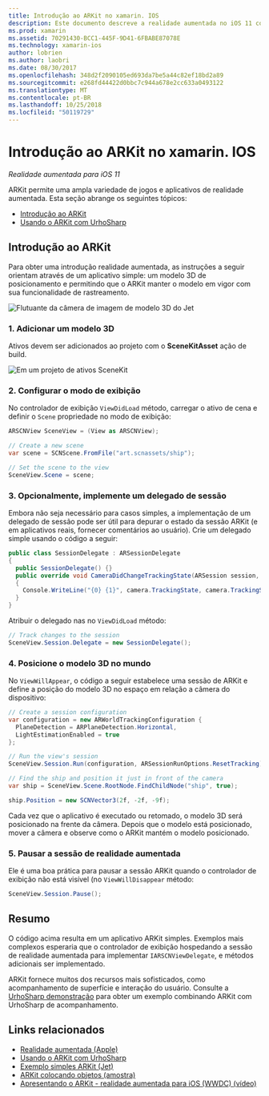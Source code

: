 ```yaml
---
title: Introdução ao ARKit no xamarin. IOS
description: Este documento descreve a realidade aumentada no iOS 11 com ARKit. Ele discute como adicionar um modelo 3D a um aplicativo, configure o modo de exibição, implementar um representante de sessão, posicione o modelo 3D no mundo e pausar a sessão de realidade aumentada.
ms.prod: xamarin
ms.assetid: 70291430-BCC1-445F-9D41-6FBABE87078E
ms.technology: xamarin-ios
author: lobrien
ms.author: laobri
ms.date: 08/30/2017
ms.openlocfilehash: 348d2f2090105ed693da7be5a44c82ef18bd2a89
ms.sourcegitcommit: e268fd44422d0bbc7c944a678e2cc633a0493122
ms.translationtype: MT
ms.contentlocale: pt-BR
ms.lasthandoff: 10/25/2018
ms.locfileid: "50119729"
---
```

# <a name="introduction-to-arkit-in-xamarinios"></a>Introdução ao ARKit no xamarin. IOS

_Realidade aumentada para iOS 11_

ARKit permite uma ampla variedade de jogos e aplicativos de realidade aumentada. Esta seção abrange os seguintes tópicos:

- [Introdução ao ARKit](#gettingstarted)
- [Usando o ARKit com UrhoSharp](urhosharp.md)

<a name="gettingstarted" />

## <a name="getting-started-with-arkit"></a>Introdução ao ARKit

Para obter uma introdução realidade aumentada, as instruções a seguir orientam através de um aplicativo simple: um modelo 3D de posicionamento e permitindo que o ARKit manter o modelo em vigor com sua funcionalidade de rastreamento.

![Flutuante da câmera de imagem de modelo 3D do Jet](images/jet-sml.png)

### <a name="1-add-a-3d-model"></a>1. Adicionar um modelo 3D

Ativos devem ser adicionados ao projeto com o **SceneKitAsset** ação de build.

![Em um projeto de ativos SceneKit](images/scene-assets.png)


### <a name="2-configure-the-view"></a>2. Configurar o modo de exibição

No controlador de exibição `ViewDidLoad` método, carregar o ativo de cena e definir o `Scene` propriedade no modo de exibição:

```csharp
ARSCNView SceneView = (View as ARSCNView);

// Create a new scene
var scene = SCNScene.FromFile("art.scnassets/ship");

// Set the scene to the view
SceneView.Scene = scene;
```

### <a name="3-optionally-implement-a-session-delegate"></a>3. Opcionalmente, implemente um delegado de sessão

Embora não seja necessário para casos simples, a implementação de um delegado de sessão pode ser útil para depurar o estado da sessão ARKit (e em aplicativos reais, fornecer comentários ao usuário). Crie um delegado simple usando o código a seguir:

```csharp
public class SessionDelegate : ARSessionDelegate
{
  public SessionDelegate() {}
  public override void CameraDidChangeTrackingState(ARSession session, ARCamera camera)
  {
    Console.WriteLine("{0} {1}", camera.TrackingState, camera.TrackingStateReason);
  }
}
```

Atribuir o delegado nas no `ViewDidLoad` método:

```csharp
// Track changes to the session
SceneView.Session.Delegate = new SessionDelegate();
```

### <a name="4-position-the-3d-model-in-the-world"></a>4. Posicione o modelo 3D no mundo

No `ViewWillAppear`, o código a seguir estabelece uma sessão de ARKit e define a posição do modelo 3D no espaço em relação a câmera do dispositivo:

```csharp
// Create a session configuration
var configuration = new ARWorldTrackingConfiguration {
  PlaneDetection = ARPlaneDetection.Horizontal,
  LightEstimationEnabled = true
};

// Run the view's session
SceneView.Session.Run(configuration, ARSessionRunOptions.ResetTracking);

// Find the ship and position it just in front of the camera
var ship = SceneView.Scene.RootNode.FindChildNode("ship", true);

ship.Position = new SCNVector3(2f, -2f, -9f);
```

Cada vez que o aplicativo é executado ou retomado, o modelo 3D será posicionado na frente da câmera. Depois que o modelo está posicionado, mover a câmera e observe como o ARKit mantém o modelo posicionado.

### <a name="5-pause-the-augmented-reality-session"></a>5. Pausar a sessão de realidade aumentada

Ele é uma boa prática para pausar a sessão ARKit quando o controlador de exibição não está visível (no `ViewWillDisappear` método:

```csharp
SceneView.Session.Pause();
```

## <a name="summary"></a>Resumo

O código acima resulta em um aplicativo ARKit simples. Exemplos mais complexos esperaria que o controlador de exibição hospedando a sessão de realidade aumentada para implementar `IARSCNViewDelegate`, e métodos adicionais ser implementado.

ARKit fornece muitos dos recursos mais sofisticados, como acompanhamento de superfície e interação do usuário. Consulte a [UrhoSharp demonstração](urhosharp.md) para obter um exemplo combinando ARKit com UrhoSharp de acompanhamento.


## <a name="related-links"></a>Links relacionados

- [Realidade aumentada (Apple)](https://developer.apple.com/arkit/)
- [Usando o ARKit com UrhoSharp](urhosharp.md)
- [Exemplo simples ARKit (Jet)](https://developer.xamarin.com/samples/monotouch/ios11/ARKitSample/)
- [ARKit colocando objetos (amostra)](https://developer.xamarin.com/samples/monotouch/ios11/ARKitPlacingObjects/)
- [Apresentando o ARKit - realidade aumentada para iOS (WWDC) (vídeo)](https://developer.apple.com/videos/play/wwdc2017/602/)
